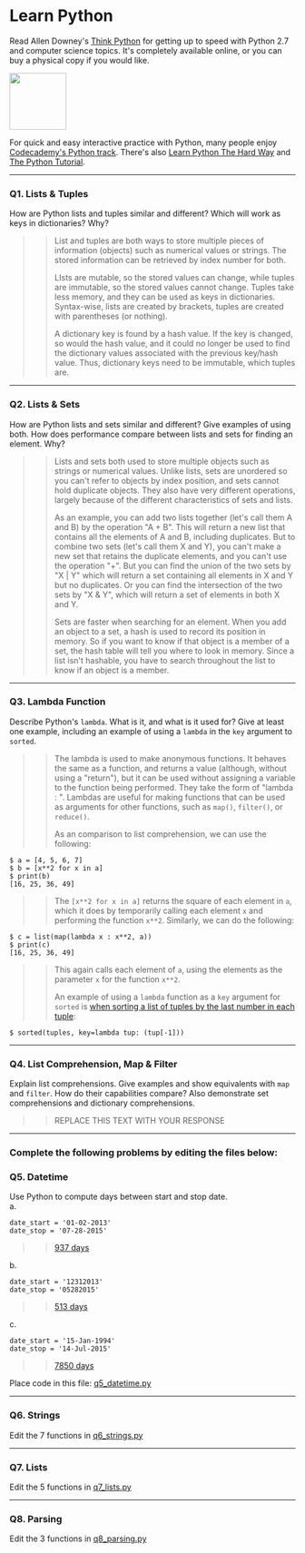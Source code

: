 # Learn Python

Read Allen Downey's [Think Python](http://www.greenteapress.com/thinkpython/) for getting up to speed with Python 2.7 and computer science topics. It's completely available online, or you can buy a physical copy if you would like.

<a href="http://www.greenteapress.com/thinkpython/"><img src="img/think_python.png" style="width: 100px;" target="_blank"></a>

For quick and easy interactive practice with Python, many people enjoy [Codecademy's Python track](http://www.codecademy.com/en/tracks/python). There's also [Learn Python The Hard Way](http://learnpythonthehardway.org/book/) and [The Python Tutorial](https://docs.python.org/2/tutorial/).

---

### Q1. Lists &amp; Tuples

How are Python lists and tuples similar and different? Which will work as keys in dictionaries? Why?

>> List and tuples are both ways to store multiple pieces of information (objects) such as numerical values or strings.  The stored information can be retrieved by index number for both.
>>
>> LIsts are mutable, so the stored values can change, while tuples are immutable, so the stored values cannot change.  Tuples take less memory, and they can be used as keys in dictionaries.  Syntax-wise, lists are created by brackets, tuples are created with parentheses (or nothing).
>>
>> A dictionary key is found by a hash value.  If the key is changed, so would the hash value, and it could no longer be used to find the dictionary values associated with the previous key/hash value.  Thus, dictionary keys need to be immutable, which tuples are.

---

### Q2. Lists &amp; Sets

How are Python lists and sets similar and different? Give examples of using both. How does performance compare between lists and sets for finding an element. Why?

>> Lists and sets both used to store multiple objects such as strings or numerical values.  Unlike lists, sets are unordered so you can't refer to objects by index position, and sets cannot hold duplicate objects.  They also have very different operations, largely because of the different characteristics of sets and lists.
>>
>> As an example, you can add two lists together (let's call them A and B) by the operation "A + B".  This will return a new list that contains all the elements of A and B, including duplicates.  But to combine two sets (let's call them X and Y), you can't make a new set that retains the duplicate elements, and you can't use the operation "+".  But you can find the union of the two sets by "X | Y" which will return a set containing all elements in X and Y but no duplicates.  Or you can find the intersection of the two sets by "X & Y", which will return a set of elements in both X and Y.
>>
>> Sets are faster when searching for an element.  When you add an object to a set, a hash is used to record its position in memory.  So if you want to know if that object is a member of a set, the hash table will tell you where to look in memory.  Since a list isn't hashable, you have to search throughout the list to know if an object is a member.

---

### Q3. Lambda Function

Describe Python's `lambda`. What is it, and what is it used for? Give at least one example, including an example of using a `lambda` in the `key` argument to `sorted`.

>> The lambda is used to make anonymous functions.  It behaves the same as a function, and returns a value (although, without using a "return"), but it can be used without assigning a variable to the function being performed.  They take the form of "lambda <arguments>: <expressions>".  Lambdas are useful for making functions that can be used as arguments for other functions, such as `map()`, `filter()`, or `reduce()`.
>>
>> As an comparison to list comprehension, we can use the following:

```
$ a = [4, 5, 6, 7]
$ b = [x**2 for x in a]
$ print(b)
[16, 25, 36, 49]
```

>> The `[x**2 for x in a]` returns the square of each element in `a`, which it does by temporarily calling each element `x` and performing the function `x**2`.  Similarly, we can do the following: 

```
$ c = list(map(lambda x : x**2, a))
$ print(c)
[16, 25, 36, 49]
```

>> This again calls each element of `a`, using the elements as the parameter `x` for the function `x**2`.
>>
>> An example of using a `lambda` function as a `key` argument for `sorted` is [when sorting a list of tuples by the last number in each tuple](https://github.com/andrewkruger/dsp/blob/master/python/q7_lists.py#L73):

```
$ sorted(tuples, key=lambda tup: (tup[-1]))
```


---

### Q4. List Comprehension, Map &amp; Filter

Explain list comprehensions. Give examples and show equivalents with `map` and `filter`. How do their capabilities compare? Also demonstrate set comprehensions and dictionary comprehensions.

>> REPLACE THIS TEXT WITH YOUR RESPONSE

---

### Complete the following problems by editing the files below:

### Q5. Datetime
Use Python to compute days between start and stop date.   
a.  

```
date_start = '01-02-2013'    
date_stop = '07-28-2015'
```

>> [937 days](https://github.com/andrewkruger/dsp/blob/master/python/q5_datetime.py#L3)

b.  
```
date_start = '12312013'  
date_stop = '05282015'  
```

>> [513 days](https://github.com/andrewkruger/dsp/blob/master/python/q5_datetime.py#L13)

c.  
```
date_start = '15-Jan-1994'      
date_stop = '14-Jul-2015'  
```

>> [7850 days](https://github.com/andrewkruger/dsp/blob/master/python/q5_datetime.py#L23)

Place code in this file: [q5_datetime.py](python/q5_datetime.py)

---

### Q6. Strings
Edit the 7 functions in [q6_strings.py](python/q6_strings.py)

---

### Q7. Lists
Edit the 5 functions in [q7_lists.py](python/q7_lists.py)

---

### Q8. Parsing
Edit the 3 functions in [q8_parsing.py](python/q8_parsing.py)





